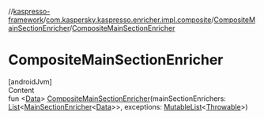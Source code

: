//[kaspresso-framework](../../index.md)/[com.kaspersky.kaspresso.enricher.impl.composite](../index.md)/[CompositeMainSectionEnricher](index.md)/[CompositeMainSectionEnricher](-composite-main-section-enricher.md)



# CompositeMainSectionEnricher  
[androidJvm]  
Content  
fun <[Data](index.md)> [CompositeMainSectionEnricher](-composite-main-section-enricher.md)(mainSectionEnrichers: [List](https://kotlinlang.org/api/latest/jvm/stdlib/kotlin.collections/-list/index.html)<[MainSectionEnricher](../../com.kaspersky.kaspresso.enricher/-main-section-enricher/index.md)<[Data](index.md)>>, exceptions: [MutableList](https://kotlinlang.org/api/latest/jvm/stdlib/kotlin.collections/-mutable-list/index.html)<[Throwable](https://kotlinlang.org/api/latest/jvm/stdlib/kotlin/-throwable/index.html)>)  




